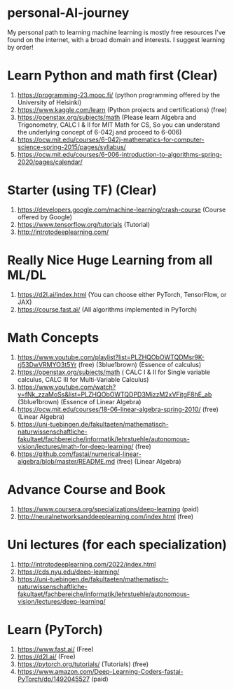 # personal-AI-journey 
My personal path to learning machine learning is mostly free resources I've found on the internet, with a broad domain and interests. I suggest learning by order!

# Learn Python and math first (Clear)
1. https://programming-23.mooc.fi/ (python programming offered by the University of Helsinki) 
2. https://www.kaggle.com/learn (Python projects and certifications) (free)
3. https://openstax.org/subjects/math (Please learn Algebra and Trigonometry, CALC I & II for MIT Math for CS, So you can understand the underlying concept of 6-042j and proceed to 6-006)
3. https://ocw.mit.edu/courses/6-042j-mathematics-for-computer-science-spring-2015/pages/syllabus/
4. https://ocw.mit.edu/courses/6-006-introduction-to-algorithms-spring-2020/pages/calendar/


# Starter (using TF) (Clear)
1. https://developers.google.com/machine-learning/crash-course (Course offered by Google)
2. https://www.tensorflow.org/tutorials (Tutorial)
3. http://introtodeeplearning.com/

# Really Nice Huge Learning from all ML/DL 
1. https://d2l.ai/index.html (You can choose either PyTorch, TensorFlow, or JAX)
2. https://course.fast.ai/ (All algorithms implemented in PyTorch)


# Math Concepts
1. https://www.youtube.com/playlist?list=PLZHQObOWTQDMsr9K-rj53DwVRMYO3t5Yr (free) (3blue1brown) (Essence of calculus)
2. https://openstax.org/subjects/math ( CALC I & II for Single variable calculus, CALC III for Multi-Variable Calculus)
3. https://www.youtube.com/watch?v=fNk_zzaMoSs&list=PLZHQObOWTQDPD3MizzM2xVFitgF8hE_ab (3blue1brown) (Essence of Linear Algebra)
4. https://ocw.mit.edu/courses/18-06-linear-algebra-spring-2010/ (free) (Linear Algebra)
5. https://uni-tuebingen.de/fakultaeten/mathematisch-naturwissenschaftliche-fakultaet/fachbereiche/informatik/lehrstuehle/autonomous-vision/lectures/math-for-deep-learning/ (free)
6. https://github.com/fastai/numerical-linear-algebra/blob/master/README.md (free) (Linear Algebra)

# Advance Course and Book
1. https://www.coursera.org/specializations/deep-learning (paid)
2. http://neuralnetworksanddeeplearning.com/index.html (free)



# Uni lectures (for each specialization)
1. http://introtodeeplearning.com/2022/index.html 
2. https://cds.nyu.edu/deep-learning/
3. https://uni-tuebingen.de/fakultaeten/mathematisch-naturwissenschaftliche-fakultaet/fachbereiche/informatik/lehrstuehle/autonomous-vision/lectures/deep-learning/

# Learn (PyTorch) 
1. https://www.fast.ai/ (Free)
2. https://d2l.ai/ (Free)
3. https://pytorch.org/tutorials/ (Tutorials) (free)
4. https://www.amazon.com/Deep-Learning-Coders-fastai-PyTorch/dp/1492045527 (paid)
